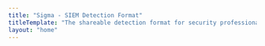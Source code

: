 ```yaml
---
title: "Sigma - SIEM Detection Format"
titleTemplate: "The shareable detection format for security professionals."
layout: "home"
---
```


